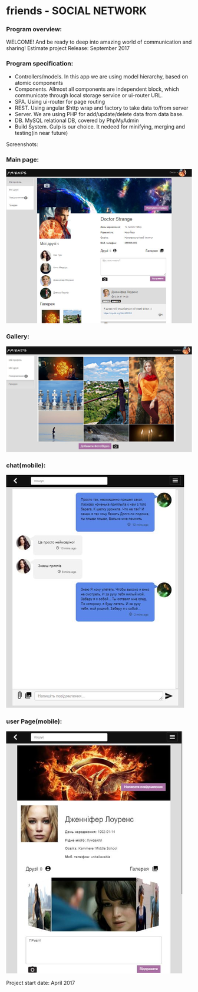 # friends - SOCIAL NETWORK

### Program overview:
WELCOME! And be ready to deep into amazing world of communication and sharing!
Estimate project Release: September 2017

### Program specification:
- Controllers/models. In this app we are using model hierarchy, based on atomic components
- Components. Allmost all components are independent block, which communicate through local storage service or ui-router URL.
- SPA. Using ui-router for page routing
- REST. Using angular $http wrap and factory to take data to/from server
- Server. We are using PHP for add/update/delete data from data base.
- DB. MySQL relational DB, covered by PhpMyAdmin
- Build System. Gulp is our choice. It nedeed for minifying, merging and testing(in near future)  

Screenshots:
### Main page:
<img src="src/img/mainPage.JPG" alt="page preview">

### Gallery:
<img src="src/img/gallery.JPG" alt="gallery preview">

### chat(mobile):
<img src="src/img/chat.JPG" alt="chat preview">

### user Page(mobile):
<img src="src/img/userPage.JPG" alt="user page preview">

Project start date: April 2017

